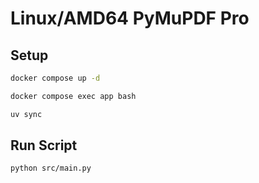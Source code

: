 # Linux/AMD64 PyMuPDF Pro

## Setup

```bash
docker compose up -d
```

```bash
docker compose exec app bash
```

```bash
uv sync
```

## Run Script

```bash
python src/main.py
```
